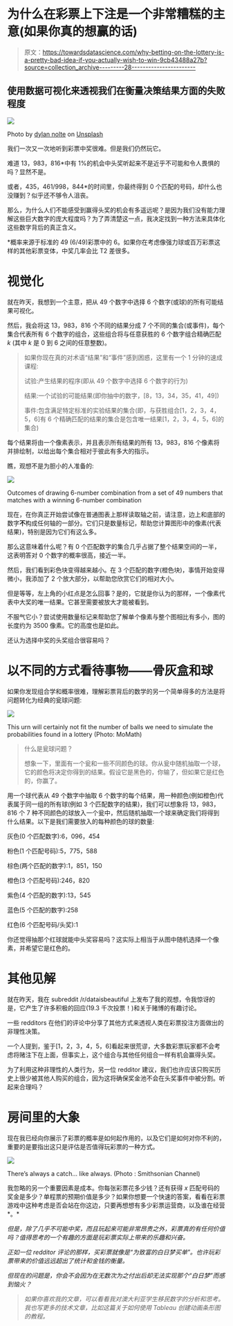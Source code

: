 # 为什么在彩票上下注是一个非常糟糕的主意(如果你真的想赢的话)

> 原文：<https://towardsdatascience.com/why-betting-on-the-lottery-is-a-pretty-bad-idea-if-you-actually-wish-to-win-9cb43488a27b?source=collection_archive---------28----------------------->

## 使用数据可视化来透视我们在衡量决策结果方面的失败程度

![](img/4836644436a638fa0e43204cb750ef11.png)

Photo by [dylan nolte](https://unsplash.com/@dylan_nolte?utm_source=medium&utm_medium=referral) on [Unsplash](https://unsplash.com?utm_source=medium&utm_medium=referral)

我们一次又一次地听到彩票中奖很难。但是我们仍然玩它。

难道 13，983，816*中有 1%的机会中头奖听起来不是近乎不可能和令人畏惧的吗？显然不是。

或者，435，461/998，844*的时间里，你最终得到 0 个匹配的号码，却什么也没赚到？似乎还不够令人沮丧。

那么，为什么人们不能感受到赢得头奖的机会有多遥远呢？是因为我们没有能力理解这些巨大数字的庞大程度吗？为了弄清楚这一点，我决定找到一种方法来具体化这些数字背后的真正含义。

*概率来源于标准的 49 (6/49)彩票中的 6。如果你在考虑像强力球或百万彩票这样的其他彩票变体，中奖几率会比 T2 差很多。

# 视觉化

就在昨天，我想到一个主意，把从 49 个数字中选择 6 个数字(或球)的所有可能结果可视化。

然后，我会将这 13，983，816 个不同的结果分成 7 个不同的集合(或事件)，每个集合代表所有 6 个数字的组合，这些组合将与任意获胜的 6 个数字组合精确匹配 *k* (其中 *k* 是 0 到 6 之间的任意整数)。

> 如果你现在真的对术语“结果”和“事件”感到困惑，这里有一个 1 分钟的速成课程:
> 
> 试验:产生结果的程序(即从 49 个数字中选择 6 个数字的行为)
> 
> 结果:一个试验的可能结果(即你抽中的数字，[8，13，34，35，41，49])
> 
> 事件:包含满足特定标准的实验结果的集合(即，与获胜组合[1，2，3，4，5，6]有 6 个精确匹配的结果的集合是包含唯一结果[1，2，3，4，5，6]的集合)

每个结果将由一个像素表示，并且表示所有结果的所有 13，983，816 个像素将并排绘制，以给出每个集合相对于彼此有多大的指示。

瞧，观想不是为胆小的人准备的:

![](img/96cab77f0ff3163efaf5eb515893df3f.png)

Outcomes of drawing 6-number combination from a set of 49 numbers that matches with a winning 6-number combination

现在，在你真正开始尝试像在普通图表上那样读取轴之前，请注意，边上和底部的数字**不**构成任何轴的一部分。它们只是数量标记，帮助您计算图形中的像素(代表结果)，特别是因为它们有这么多。

那么这意味着什么呢？有 0 个匹配数字的集合几乎占据了整个结果空间的一半，这表明答对 0 个数字的概率很高，接近一半。

然后，我们看到彩色块变得越来越小。在 3 个匹配的数字(橙色块)，事情开始变得微小，我添加了 2 个放大部分，以帮助您欣赏它们的相对大小。

但是等等，左上角的小红点是怎么回事？是的，它就是你认为的那样，一个像素代表中大奖的唯一结果。它甚至需要被放大才能被看到。

不服气它小？尝试使用数量标记来帮助您了解单个像素与整个图相比有多小，图的长度约为 3500 像素。它的高度也是如此。

还认为选择中奖的头奖组合很容易吗？

# 以不同的方式看待事物——骨灰盒和球

如果你发现组合学和概率很难，理解彩票背后的数学的另一个简单得多的方法是将问题转化为经典的瓮球问题:

![](img/60868290821046d1ca013246995f0b90.png)

This urn will certainly not fit the number of balls we need to simulate the probabilities found in a lottery (Photo: MoMath)

> 什么是瓮球问题？
> 
> 想象一下，里面有一个瓮和一些不同颜色的球。你从瓮中随机抽取一个球，它的颜色将决定你得到的结果。假设它是黑色的，你输了，但如果它是红色的，你赢了。

用一个球代表从 49 个数字中抽取 6 个数字的每个结果，用一种颜色(例如橙色)代表属于同一组的所有球(例如 3 个匹配数字的结果)，我们可以想象将 13，983，816 个 7 种不同颜色的球放入一个瓮中，然后随机抽取一个球来确定我们将得到什么结果。以下是我们需要放入的每种颜色的球的数量:

灰色(0 个匹配数字):6，096，454

粉色(1 个匹配号码):5，775，588

棕色(两个匹配的数字):1，851，150

橙色(3 个匹配号码):246，820

紫色(4 个匹配的数字):13，545

蓝色(5 个匹配的数字):258

红色(6 个匹配号码/头奖):1

你还觉得抽那个红球就能中头奖容易吗？这实际上相当于从图中随机选择一个像素，并希望它是红色的。

# 其他见解

就在昨天，我在 subreddit /r/dataisbeautiful 上发布了我的观想，令我惊讶的是，它产生了许多积极的回应(19.3 千次投票！)和关于赌博的有趣讨论。

一些 redditors 在他们的评论中分享了其他方式来透视人类在彩票投注方面做出的非理性决策。

一个人提到，鉴于[1，2，3，4，5，6]看起来很荒谬，大多数彩票玩家都不会考虑将赌注下在上面，但事实上，这个组合与其他任何组合一样有机会赢得头奖。

为了利用这种非理性的人类行为，另一位 redditor 建议，我们也许应该只购买历史上很少被其他人购买的组合，因为这将确保奖金池不会在头奖事件中被分割。听起来合理吗？

# 房间里的大象

现在我已经向你展示了彩票的概率是如何起作用的，以及它们是如何对你不利的，重要的是要指出这只是评估是否值得玩彩票的一种方式。

![](img/639fac728893483de9eb85acded20157.png)

There’s always a catch… like always. (Photo : Smithsonian Channel)

我忽略的另一个重要因素是成本。你每张彩票花多少钱？还有获得 *x* 匹配号码的奖金是多少？单程票的预期价值是多少？如果你想要一个快速的答案，看看在彩票游戏中这种考虑是否会站在你这边，只要再想想有多少彩票运营商，以及谁在经营*。*

*但是，除了几乎不可能中奖，而且玩起来可能非常昂贵之外，彩票真的有任何价值吗？值得思考的一个有趣的方面是玩彩票实际上带来的乐趣和兴奋。*

*正如一位 redditor 评论的那样，买彩票就像是“为致富的白日梦买单”。也许玩彩票带来的价值远远超出了统计和金钱的衡量。*

*但现在的问题是，你会不会因为在无数次为之付出后却无法实现那个“白日梦”而感到恼火？*

> *如果你喜欢我的文章，可以看看我对澳大利亚学生移民数字的分析和思考。我也写更多的技术文章，比如这篇关于如何使用 Tableau 创建动画条形图的教程。*